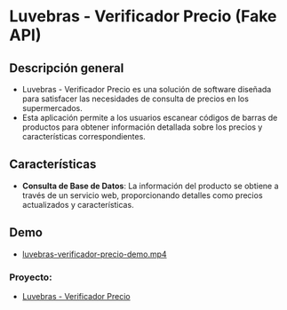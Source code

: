 # Luvebras - Verificador Precio (Fake API)

## Descripción general

- Luvebras - Verificador Precio es una solución de software diseñada para satisfacer las necesidades de consulta de precios en los supermercados.
- Esta aplicación permite a los usuarios escanear códigos de barras de productos para obtener información detallada sobre los precios y características correspondientes.

## Características

- **Consulta de Base de Datos**: La información del producto se obtiene a través de un servicio web, proporcionando detalles como precios actualizados y características.

## Demo
- [luvebras-verificador-precio-demo.mp4](https://drive.google.com/file/d/1lEYIOGycOudjUHMe_mwnQdn_VFM-3HNe/view?usp=sharing)

### Proyecto:
- [Luvebras - Verificador Precio](https://github.com/pandaID-Soluciones/Luvebras-VerificadorPrecios)
